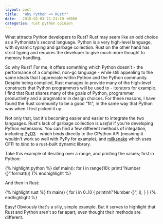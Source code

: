```yaml
---
layout: post
title:  "Why Python => Rust?"
date:   2018-02-03 21:21:19 +0000
categories: rust python opinion
---
```

What attracts Python developers to Rust? Rust may seem like an odd choice as a 
Pythonista's second language. Python is a very high-level language, with 
dynamic typing and garbage collection. Rust on the other hand has strict 
typing and requires the developer to give much more thought to memory 
handling. 

So why Rust? For me, it offers something which Python doesn't - the 
performance of a compiled, non-gc language - while still appealing to the same 
ideals that I appreciate within Python and the Python community. Despite being 
compiled, Rust manages to provide many of the high-level constructs that 
Python programmers will be used to - iterators for example. I find that Rust 
shares many of the goals of Python; programmer productivity and a pragmatism 
in design choices. For these reasons, I have found the Rust community to be a 
good "fit", in the same way that Python was when I first picked it up. 

Not only that, but it's becoming easier and easier to integrate the two 
languages. Rust's lack of garbage collection is *useful* if you're developing 
Python extensions. You can find a few different methods of integation, 
including [PyO3][pyo3] - which binds directly to the CPython API (meaning it
wouldn't work so well with PyPy for example), and [milksnake][milksnake] 
which uses CFFI to bind to a rust-built dynamic library. 

[pyo3]: https://github.com/PyO3/pyo3  
[milksnake]: https://github.com/getsentry/milksnake

Take this example of iterating over a range, and printing the values; first
in Python:

{% highlight python %}
def main():
  for i in range(10):
    print("Number {}".format(i))
{% endhighlight %}

And then in Rust:

{% highlight rust %}
fn main() {
  for i in 0..10 {
    println!("Number {}", i);
  }
}
{% endhighlight %}

Easy! Obviously that's a silly, simple example. But it serves to highlight that
Rust and Python aren't so far apart, even thought their methods are different.
